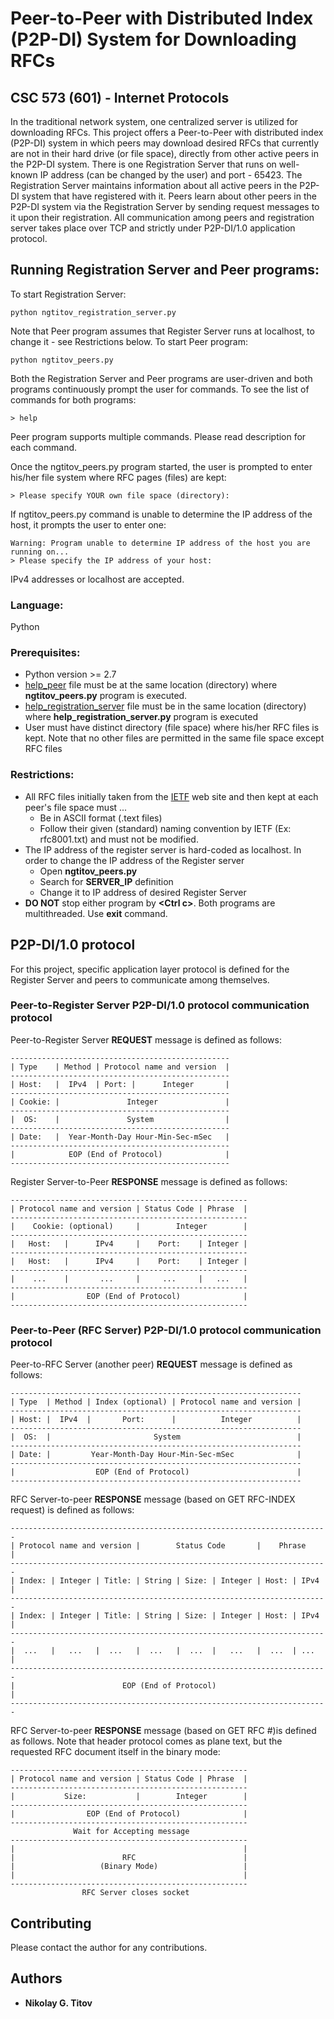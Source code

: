 # Peer-to-Peer with Distributed Index (P2P-DI) System for Downloading RFCs
## CSC 573 (601) - Internet Protocols 
In the traditional network system, one centralized server is utilized for downloading RFCs. This project offers a Peer-to-Peer with distributed index (P2P-DI) system in which peers may download desired RFCs that currently are not in their hard drive (or file space), directly from other active peers in the P2P-DI system. There is one Registration Server that runs on well-known IP address (can be changed by the user) and port - 65423. The Registration Server maintains information about all active peers in the P2P-DI system that have registered with it. Peers learn about other peers in the P2P-DI system via the Registration Server by sending request messages to it upon their registration. All communication among peers and registration server takes place over TCP and strictly under P2P-DI/1.0 application protocol.
## Running Registration Server and Peer programs:
To start Registration Server:
```
python ngtitov_registration_server.py
```
Note that Peer program assumes that Register Server runs at localhost, to change it - see Restrictions below.
To start Peer program:
```
python ngtitov_peers.py
```
Both the Registration Server and Peer programs are user-driven and both programs continuously prompt the user for commands.
To see the list of commands for both programs:
```
> help
``` 
Peer program supports multiple commands. Please read description for each command.

Once the ngtitov_peers.py program started, the user is prompted to enter his/her file system where RFC pages (files) are kept:
```
> Please specify YOUR own file space (directory):
```
If ngtitov_peers.py command is unable to determine the IP address of the host, it prompts the user to enter one:
```
Warning: Program unable to determine IP address of the host you are running on...
> Please specify the IP address of your host:
```
IPv4 addresses or localhost are accepted.
### Language:
Python
### Prerequisites:
*	Python version >= 2.7
*	[help_peer](https://github.ncsu.edu/ngtitov/CSC573/blob/master/Project_1/help_peers) file must be at the same location (directory) where __ngtitov_peers.py__ program is executed.
*	[help_registration_server](https://github.ncsu.edu/ngtitov/CSC573/blob/master/Project_1/help_registration_server) file must be in the same location (directory) where __help_registration_server.py__ program is executed
*	User must have distinct directory (file space) where his/her RFC files is kept. Note that no other files are permitted in the same file space except RFC files
### Restrictions:
*	All RFC files initially taken from the [IETF](http://www.ietf.org/) web site and then kept at each peer's file space must ...
    * Be in ASCII format (.text files)
    * Follow their given (standard) naming convention by IETF (Ex: rfc8001.txt) and must not be modified.
*	The IP address of the register server is hard-coded as localhost. In order to change the IP address of the Register server
    * Open __ngtitov_peers.py__
    * Search for __SERVER_IP__ definition
    * Change it to IP address of desired Register Server
* __DO NOT__ stop either program by __\<Ctrl c\>__. Both programs are multithreaded. Use __exit__ command. 
## P2P-DI/1.0 protocol
For this project, specific application layer protocol is defined for the Register Server and peers to communicate among themselves.
### Peer-to-Register Server P2P-DI/1.0 protocol communication protocol
Peer-to-Register Server __REQUEST__ message is defined as follows:
```
-------------------------------------------------
| Type    | Method | Protocol name and version  |
-------------------------------------------------
| Host:   |  IPv4  | Port: |      Integer       |
-------------------------------------------------
| Cookie: |               Integer               |
-------------------------------------------------
|  OS:    |               System                |
-------------------------------------------------
| Date:   |  Year-Month-Day Hour-Min-Sec-mSec   |
-------------------------------------------------
|            EOP (End of Protocol)              |
-------------------------------------------------
```
Register Server-to-Peer __RESPONSE__ message is defined as follows:
```
-----------------------------------------------------
| Protocol name and version | Status Code | Phrase  |
-----------------------------------------------------
|    Cookie: (optional)     |        Integer        |
-----------------------------------------------------
|   Host:   |      IPv4     |    Port:    | Integer |
-----------------------------------------------------
|   Host:   |      IPv4     |    Port:    | Integer |
-----------------------------------------------------
|    ...    |       ...     |     ...     |   ...   |
-----------------------------------------------------
|                EOP (End of Protocol)              |
-----------------------------------------------------
```
### Peer-to-Peer (RFC Server) P2P-DI/1.0 protocol communication protocol
Peer-to-RFC Server (another peer) __REQUEST__ message is defined as follows:
```
-----------------------------------------------------------------
| Type  | Method | Index (optional) | Protocol name and version |
-----------------------------------------------------------------
| Host: |  IPv4  |       Port:      |          Integer          |
-----------------------------------------------------------------
|  OS:  |                       System                          |
-----------------------------------------------------------------
| Date: |         Year-Month-Day Hour-Min-Sec-mSec              |
-----------------------------------------------------------------
|                  EOP (End of Protocol)                        |
-----------------------------------------------------------------
```
RFC Server-to-peer __RESPONSE__ message (based on GET RFC-INDEX request) is defined as follows:
```
-----------------------------------------------------------------------
| Protocol name and version |        Status Code       |    Phrase    |
-----------------------------------------------------------------------
| Index: | Integer | Title: | String | Size: | Integer | Host: | IPv4 |
-----------------------------------------------------------------------
| Index: | Integer | Title: | String | Size: | Integer | Host: | IPv4 |
-----------------------------------------------------------------------
|  ...   |   ...   |  ...   |  ...   |  ...  |   ...   |  ...  | ...  |
-----------------------------------------------------------------------
|                        EOP (End of Protocol)                        |
-----------------------------------------------------------------------
```
RFC Server-to-peer __RESPONSE__ message (based on GET RFC \#)is defined as follows. Note that header protocol comes as plane text, but the requested RFC document itself in the binary mode:
```
-----------------------------------------------------
| Protocol name and version | Status Code | Phrase  |
-----------------------------------------------------
|           Size:           |        Integer        |
-----------------------------------------------------
|                EOP (End of Protocol)              |
-----------------------------------------------------
              Wait for Accepting message
-----------------------------------------------------
|                                                   |
|                        RFC                        |
|                   (Binary Mode)                   |
|                                                   |
-----------------------------------------------------
                RFC Server closes socket
```
## Contributing
Please contact the author for any contributions.
## Authors
* **Nikolay G. Titov**
